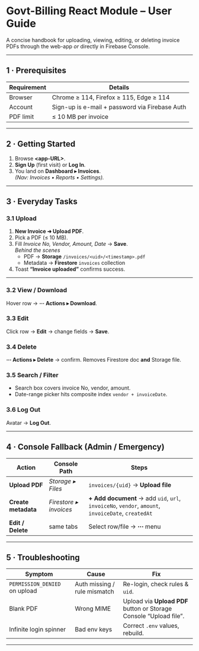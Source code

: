 # Govt-Billing React Module – **User Guide**

A concise handbook for uploading, viewing, editing, or deleting invoice PDFs through the web-app *or* directly in Firebase Console.

---

## 1&nbsp;· Prerequisites
| Requirement | Details |
|-------------|---------|
| Browser     | Chrome ≥ 114, Firefox ≥ 115, Edge ≥ 114 |
| Account     | Sign-up is e-mail + password via Firebase Auth |
| PDF limit   | ≤ 10 MB per invoice |

---

## 2&nbsp;· Getting Started
1. Browse **\<app-URL>**.  
2. **Sign Up** (first visit) or **Log In**.  
3. You land on **Dashboard ▸ Invoices**.  
   *(Nav: Invoices • Reports • Settings).*

---

## 3&nbsp;· Everyday Tasks

### 3.1 Upload
1. **New Invoice ➜ Upload PDF**.  
2. Pick a PDF (≤ 10 MB).  
3. Fill *Invoice No, Vendor, Amount, Date* → **Save**.  
   *Behind the scenes*  
   * PDF → **Storage** `/invoices/<uid>/<timestamp>.pdf`  
   * Metadata → **Firestore** `invoices` collection  
4. Toast **“Invoice uploaded”** confirms success.

---

### 3.2 View / Download
Hover row → **⋯ Actions ▸ Download**.

### 3.3 Edit
Click row → **Edit** → change fields → **Save**.

### 3.4 Delete
**⋯ Actions ▸ Delete** → confirm. Removes Firestore doc **and** Storage file.

### 3.5 Search / Filter
* Search box covers invoice No, vendor, amount.  
* Date-range picker hits composite index `vendor + invoiceDate`.

### 3.6 Log Out
Avatar → **Log Out**.

---

## 4&nbsp;· Console Fallback (Admin / Emergency)

| Action | Console Path | Steps |
|--------|--------------|-------|
| **Upload PDF** | *Storage ▸ Files* | `invoices/{uid}` → **Upload file** |
| **Create metadata** | *Firestore ▸ invoices* | **+ Add document** → add `uid`, `url`, `invoiceNo`, `vendor`, `amount`, `invoiceDate`, `createdAt` |
| **Edit / Delete** | same tabs | Select row/file → **⋯** menu |


---

## 5&nbsp;· Troubleshooting
| Symptom | Cause | Fix |
|---------|-------|-----|
| `PERMISSION_DENIED` on upload | Auth missing / rule mismatch | Re-login, check rules & `uid`. |
| Blank PDF | Wrong MIME | Upload via **Upload PDF** button or Storage Console “Upload file”. |
| Infinite login spinner | Bad env keys | Correct `.env` values, rebuild. |

---

